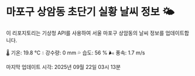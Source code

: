 
# 마포구 상암동 초단기 실황 날씨 정보 🌤️

이 리포지토리는 기상청 API를 사용하여 서울 마포구 상암동의 날씨 정보를 업데이트합니다. 

🌡️ 기온: 19.8 ℃
💧 강수량: 0 mm
💦 습도: 56 %
🌬️ 풍속: 1.7 m/s

마지막 업데이트 시각: 2025년 09월 22일 03시 13분    
